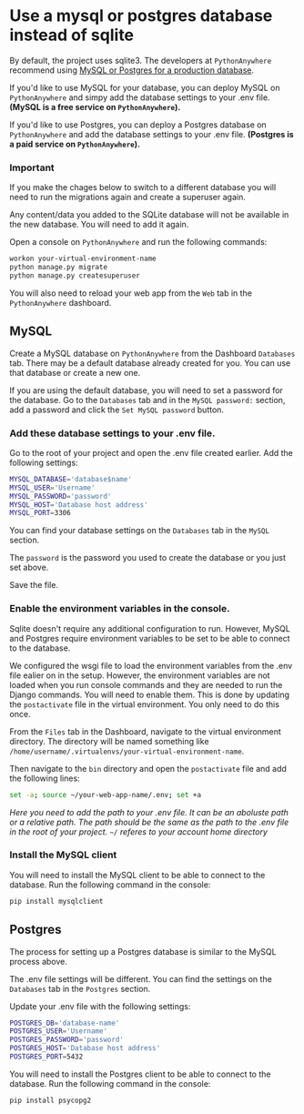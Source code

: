 # Use a mysql or postgres database instead of sqlite

By default, the project uses sqlite3. The developers at `PythonAnywhere` recommend using [MySQL or Postgres for a production database](https://help.pythonanywhere.com/pages/KindsOfDatabases/).

If you'd like to use MySQL for your database, you can deploy MySQL on `PythonAnywhere` and simpy add the database settings to your .env file. **(MySQL is a free service on `PythonAnywhere`).**

If you'd like to use Postgres, you can deploy a Postgres database on `PythonAnywhere` and add the database settings to your .env file. **(Postgres is a paid service on `PythonAnywhere`).**

### Important
If you make the chages below to switch to a different database you will need to run the migrations again and create a superuser again.

Any content/data you added to the SQLite database will not be available in the new database. You will need to add it again.

Open a console on `PythonAnywhere` and run the following commands:

```bash
workon your-virtual-environment-name
python manage.py migrate
python manage.py createsuperuser
```

You will also need to reload your web app from the `Web` tab in the `PythonAnywhere` dashboard.

## MySQL

Create a MySQL database on `PythonAnywhere` from the Dashboard `Databases` tab. There may be a default database already created for you. You can use that database or create a new one.

If you are using the default database, you will need to set a password for the database. Go to the `Databases` tab and in the `MySQL password:` section, add a password and click the `Set MySQL password` button.

### Add these database settings to your .env file.

Go to the root of your project and open  the .env file created earlier. Add the following settings:

```bash
MYSQL_DATABASE='database$name'
MYSQL_USER='Username'
MYSQL_PASSWORD='password'
MYSQL_HOST='Database host address'
MYSQL_PORT=3306
```
You can find your database settings on the `Databases` tab in the `MySQL` section.

The `password` is the password you used to create the database or you just set above.

Save the file.

### Enable the environment variables in the console.

Sqlite doesn't require any additional configuration to run. However, MySQL and Postgres require environment variables to be set to be able to connect to the database.

We configured the wsgi file to load the environment variables from the .env file ealier on in the setup. However, the environment variables are not loaded when you run console commands and they are needed to run the Django commands. You will need to enable them. This is done by updating the `postactivate` file in the virtual environment. You only need to do this once.

From the `Files` tab in the Dashboard, navigate to the virtual environment directory. The directory will be named something like `/home/username/.virtualenvs/your-virtual-environment-name`.

Then navigate to the `bin` directory and open the `postactivate` file and add the following lines:

```bash
set -a; source ~/your-web-app-name/.env; set +a
```

*Here you need to add the path to your .env file. It can be an aboluste path or a relative path. The path should be the same as the path to the .env file in the root of your project. `~/` referes to your account home directory*

### Install the MySQL client

You will need to install the MySQL client to be able to connect to the database. Run the following command in the console:

```bash
pip install mysqlclient
```


## Postgres

The process for setting up a Postgres database is similar to the MySQL process above.

The .env file settings will be different. You can find the settings on the `Databases` tab in the `Postgres` section.

Update your .env file with the following settings:

```bash
POSTGRES_DB='database-name'
POSTGRES_USER='Username'
POSTGRES_PASSWORD='password'
POSTGRES_HOST='Database host address'
POSTGRES_PORT=5432
```

You will need to install the Postgres client to be able to connect to the database. Run the following command in the console:

```bash
pip install psycopg2
```
